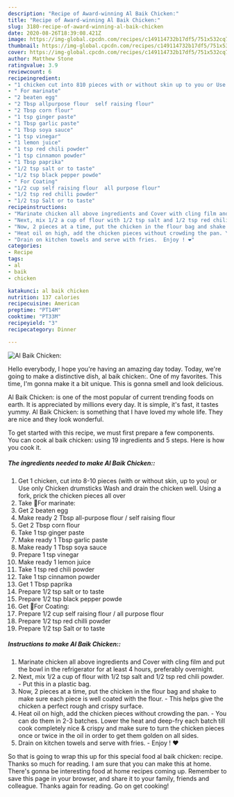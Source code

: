 ```yaml
---
description: "Recipe of Award-winning Al Baik Chicken:"
title: "Recipe of Award-winning Al Baik Chicken:"
slug: 3180-recipe-of-award-winning-al-baik-chicken
date: 2020-08-26T18:39:08.421Z
image: https://img-global.cpcdn.com/recipes/c149114732b17df5/751x532cq70/al-baik-chicken-recipe-main-photo.jpg
thumbnail: https://img-global.cpcdn.com/recipes/c149114732b17df5/751x532cq70/al-baik-chicken-recipe-main-photo.jpg
cover: https://img-global.cpcdn.com/recipes/c149114732b17df5/751x532cq70/al-baik-chicken-recipe-main-photo.jpg
author: Matthew Stone
ratingvalue: 3.9
reviewcount: 6
recipeingredient:
- "1 chicken cut into 810 pieces with or without skin up to you or Use only Chicken drumsticks Wash and drain the chicken well Using a fork prick the chicken pieces all over"
- " For marinate"
- "2 beaten egg"
- "2 Tbsp allpurpose flour  self raising flour"
- "2 Tbsp corn flour"
- "1 tsp ginger paste"
- "1 Tbsp garlic paste"
- "1 Tbsp soya sauce"
- "1 tsp vinegar"
- "1 lemon juice"
- "1 tsp red chili powder"
- "1 tsp cinnamon powder"
- "1 Tbsp paprika"
- "1/2 tsp salt or to taste"
- "1/2 tsp black pepper powde"
- " For Coating"
- "1/2 cup self raising flour  all purpose flour"
- "1/2 tsp red chilli powder"
- "1/2 tsp Salt or to taste"
recipeinstructions:
- "Marinate chicken all above ingredients and Cover with cling film and put the bowl in the refrigerator for at least 4 hours, preferably overnight."
- "Next, mix 1/2 a cup of flour with 1/2 tsp salt and 1/2 tsp red chili powder. Put this in a plastic bag."
- "Now, 2 pieces at a time, put the chicken in the flour bag and shake to make sure each piece is well coated with the flour. This helps give the chicken a perfect rough and crispy surface."
- "Heat oil on high, add the chicken pieces without crowding the pan. You can do them in 2-3 batches. Lower the heat and deep-fry each batch till cook completely nice &amp; crispy and make sure to turn the chicken pieces once or twice in the oil in order to get them golden on all sides."
- "Drain on kitchen towels and serve with fries.  Enjoy ! ❤️"
categories:
- Recipe
tags:
- al
- baik
- chicken

katakunci: al baik chicken 
nutrition: 137 calories
recipecuisine: American
preptime: "PT14M"
cooktime: "PT33M"
recipeyield: "3"
recipecategory: Dinner

---
```



![Al Baik Chicken:](https://img-global.cpcdn.com/recipes/c149114732b17df5/751x532cq70/al-baik-chicken-recipe-main-photo.jpg)

Hello everybody, I hope you're having an amazing day today. Today, we're going to make a distinctive dish, al baik chicken:. One of my favorites. This time, I'm gonna make it a bit unique. This is gonna smell and look delicious.

Al Baik Chicken: is one of the most popular of current trending foods on earth. It is appreciated by millions every day. It is simple, it's fast, it tastes yummy. Al Baik Chicken: is something that I have loved my whole life. They are nice and they look wonderful.




To get started with this recipe, we must first prepare a few components. You can cook al baik chicken: using 19 ingredients and 5 steps. Here is how you cook it.

<!--inarticleads1-->

##### The ingredients needed to make Al Baik Chicken::

1. Get 1 chicken, cut into 8-10 pieces (with or without skin, up to you) or Use only Chicken drumsticks Wash and drain the chicken well. Using a fork, prick the chicken pieces all over
1. Take  🌻For marinate:
1. Get 2 beaten egg
1. Make ready 2 Tbsp all-purpose flour / self raising flour
1. Get 2 Tbsp corn flour
1. Take 1 tsp ginger paste
1. Make ready 1 Tbsp garlic paste
1. Make ready 1 Tbsp soya sauce
1. Prepare 1 tsp vinegar
1. Make ready 1 lemon juice
1. Take 1 tsp red chili powder
1. Take 1 tsp cinnamon powder
1. Get 1 Tbsp paprika
1. Prepare 1/2 tsp salt or to taste
1. Prepare 1/2 tsp black pepper powde
1. Get  🌻For Coating:
1. Prepare 1/2 cup self raising flour / all purpose flour
1. Prepare 1/2 tsp red chilli powder
1. Prepare 1/2 tsp Salt or to taste




<!--inarticleads2-->

##### Instructions to make Al Baik Chicken::

1. Marinate chicken all above ingredients and Cover with cling film and put the bowl in the refrigerator for at least 4 hours, preferably overnight.
1. Next, mix 1/2 a cup of flour with 1/2 tsp salt and 1/2 tsp red chili powder. - Put this in a plastic bag.
1. Now, 2 pieces at a time, put the chicken in the flour bag and shake to make sure each piece is well coated with the flour. - This helps give the chicken a perfect rough and crispy surface.
1. Heat oil on high, add the chicken pieces without crowding the pan. - You can do them in 2-3 batches. Lower the heat and deep-fry each batch till cook completely nice &amp; crispy and make sure to turn the chicken pieces once or twice in the oil in order to get them golden on all sides.
1. Drain on kitchen towels and serve with fries.  - Enjoy ! ❤️




So that is going to wrap this up for this special food al baik chicken: recipe. Thanks so much for reading. I am sure that you can make this at home. There's gonna be interesting food at home recipes coming up. Remember to save this page in your browser, and share it to your family, friends and colleague. Thanks again for reading. Go on get cooking!
